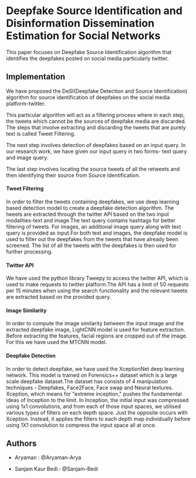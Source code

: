 # Deepfake Source Identification and Disinformation Dissemination Estimation for Social Networks
This paper focuses on Deepfake Source Identification algorithm that identifies the deepfakes posted on social media particularly twitter.

## Implementation
We have proposed the DeSI(Deepfake Detection and Source Identification) algorithm for source identification of deepfakes on the social media platform-twitter.

This particular algorithm will act as a filtering process where in each step, the tweets which cannot be the sources of deepfake media are discarded. The steps that involve extracting and discarding the tweets that are purely text is called Tweet Filtering.

The next step involves detection of deepfakes based on an input query. In our research work, we have given our input query in two forms- text query and image query. 

The last step involves locating the source tweets of all the retweets and then identifying their source from Source Identification.

 

#### Tweet Filtering 
In order to filter the tweets containing deepfakes, we use deep learning based detection model to create a deepfake detection algorithm. The tweets are extracted through the twitter API based on the two input modalities-text and image.The text query contains hashtags for better filtering of tweets. For images, an additional image query along with text query is provided as input.For both text and images, the deepfake model is used
to filter out the deepfakes from the tweets that have already been screened. The list of all the tweets with the deepfakes is then used for further processing.

#### Twitter API
We have used the python library Tweepy to access the twitter API, which is used to make requests to twitter platform.The API has a
limit of 50 requests per 15 minutes when using the search
functionality and the relevant tweets are extracted based on
the provided query. 

#### Image Similarity
In order to compute the image similarity between the input image and the extracted deepfake image, LightCNN model is used for feature extraction. Before extracting the features, facial regions are cropped out of the image. For this we have used the MTCNN model. 

#### Deepfake Detection
In order to detect deepfake, we have used the XceptionNet deep learning network. This model is trained on Forensics++ dataset which is a large scale deepfake dataset.The dataset has consists of 4 manipulation techniques - Deepfakes, Face2Face, Face swap and Neural textures. Xception, which means for "extreme inception," pushes the fundamental ideas of Inception to the limit. In Inception, the initial input was compressed using 1x1 convolutions, and from each of those input spaces, we utilised various types of filters on each depth space. Just the opposite occurs with Xception. Instead, it applies the filters to each depth map individually before using 1X1 convolution to compress the input space all at once.

## Authors

- Aryaman : @Aryaman-Arya

- Sanjam Kaur Bedi : @Sanjam-Bedi
